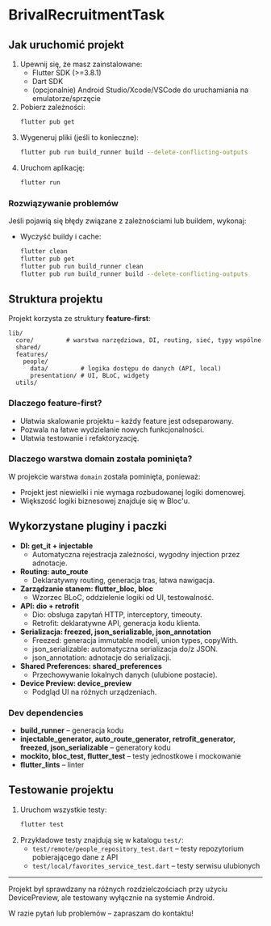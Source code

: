 # BrivalRecruitmentTask

## Jak uruchomić projekt

1. Upewnij się, że masz zainstalowane:
   - Flutter SDK (>=3.8.1)
   - Dart SDK
   - (opcjonalnie) Android Studio/Xcode/VSCode do uruchamiania na emulatorze/sprzęcie
2. Pobierz zależności:
   ```sh
   flutter pub get
   ```
3. Wygeneruj pliki (jeśli to konieczne):
   ```sh
   flutter pub run build_runner build --delete-conflicting-outputs
   ```
4. Uruchom aplikację:
   ```sh
   flutter run
   ```

### Rozwiązywanie problemów
Jeśli pojawią się błędy związane z zależnościami lub buildem, wykonaj:

- Wyczyść buildy i cache:
  ```sh
  flutter clean
  flutter pub get
  flutter pub run build_runner clean
  flutter pub run build_runner build --delete-conflicting-outputs
  ```

## Struktura projektu
Projekt korzysta ze struktury **feature-first**:

```
lib/
  core/         # warstwa narzędziowa, DI, routing, sieć, typy wspólne
  shared/
  features/
    people/
      data/         # logika dostępu do danych (API, local)
      presentation/ # UI, BLoC, widgety
  utils/
```

### Dlaczego feature-first?
- Ułatwia skalowanie projektu – każdy feature jest odseparowany.
- Pozwala na łatwe wydzielanie nowych funkcjonalności.
- Ułatwia testowanie i refaktoryzację.

### Dlaczego warstwa domain została pominięta?
W projekcie warstwa `domain` została pominięta, ponieważ:
- Projekt jest niewielki i nie wymaga rozbudowanej logiki domenowej.
- Większość logiki biznesowej znajduje się w Bloc'u.

## Wykorzystane pluginy i paczki

- **DI: get_it + injectable**
  - Automatyczna rejestracja zależności, wygodny injection przez adnotacje.
- **Routing: auto_route**
  - Deklaratywny routing, generacja tras, łatwa nawigacja.
- **Zarządzanie stanem: flutter_bloc, bloc**
  - Wzorzec BLoC, oddzielenie logiki od UI, testowalność.
- **API: dio + retrofit**
  - Dio: obsługa zapytań HTTP, interceptory, timeouty.
  - Retrofit: deklaratywne API, generacja kodu klienta.
- **Serializacja: freezed, json_serializable, json_annotation**
  - Freezed: generacja immutable modeli, union types, copyWith.
  - json_serializable: automatyczna serializacja do/z JSON.
  - json_annotation: adnotacje do serializacji.
- **Shared Preferences: shared_preferences**
  - Przechowywanie lokalnych danych (ulubione postacie).
- **Device Preview: device_preview**
  - Podgląd UI na różnych urządzeniach.

### Dev dependencies
- **build_runner** – generacja kodu
- **injectable_generator, auto_route_generator, retrofit_generator, freezed, json_serializable** – generatory kodu
- **mockito, bloc_test, flutter_test** – testy jednostkowe i mockowanie
- **flutter_lints** – linter

## Testowanie projektu

1. Uruchom wszystkie testy:
   ```sh
   flutter test
   ```
2. Przykładowe testy znajdują się w katalogu `test/`:
   - `test/remote/people_repository_test.dart` – testy repozytorium pobierającego dane z API
   - `test/local/favorites_service_test.dart` – testy serwisu ulubionych

---

Projekt był sprawdzany na różnych rozdzielczościach przy użyciu DevicePreview, ale testowany wyłącznie na systemie Android.

W razie pytań lub problemów – zapraszam do kontaktu!
